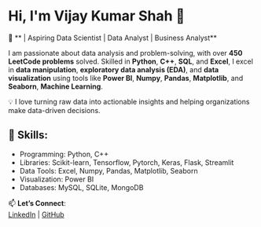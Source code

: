 # Hi, I'm Vijay Kumar Shah 👋

🚀 ** | Aspiring Data Scientist | Data Analyst | Business Analyst**

I am passionate about data analysis and problem-solving, with over **450 LeetCode problems** solved. Skilled in **Python**, **C++**, **SQL**, and **Excel**, I excel in **data manipulation**, **exploratory data analysis (EDA)**, and **data visualization** using tools like **Power BI**, **Numpy**, **Pandas**, **Matplotlib**, and **Seaborn**, **Machine Learning**.

💡 I love turning raw data into actionable insights and helping organizations make data-driven decisions.

## 💼 Skills:
- Programming: Python, C++
- Libraries: Scikit-learn, Tensorflow, Pytorch, Keras, Flask, Streamlit
- Data Tools: Excel, Numpy, Pandas, Matplotlib, Seaborn
- Visualization: Power BI
- Databases: MySQL, SQLite, MongoDB

📫 **Let’s Connect**:  
[LinkedIn](https://www.linkedin.com/in/vijay626404) | [GitHub](https://github.com/VIJAY626404)
